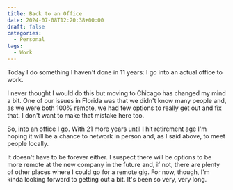 ```yaml
---
title: Back to an Office
date: 2024-07-08T12:20:38+00:00
draft: false
categories:
  - Personal
tags:
  - Work
---
```


Today I do something I haven't done in 11 years: I go into an actual office to work.

I never thought I would do this but moving to Chicago has changed my mind a bit. One of our issues in Florida was that we didn't know many people and, as we were both 100% remote, we had few options to really get out and fix that. I don't want to make that mistake here too.

So, into an office I go. With 21 more years until I hit retirement age I'm hoping it will be a chance to network in person and, as I said above, to meet people locally.

It doesn't have to be forever either. I suspect there will be options to be more remote at the new company in the future and, if not, there are plenty of other places where I could go for a remote gig. For now, though, I'm kinda looking forward to getting out a bit. It's been so very, very long.